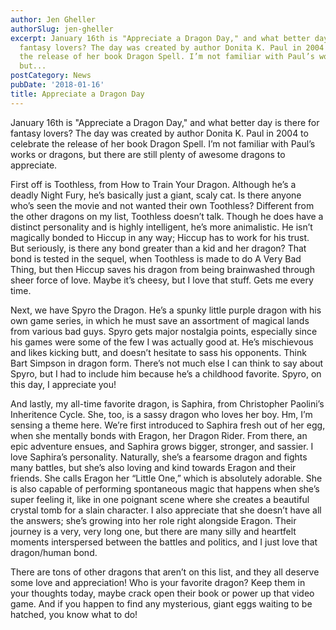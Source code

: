 ```yaml
---
author: Jen Gheller
authorSlug: jen-gheller
excerpt: January 16th is "Appreciate a Dragon Day," and what better day is there for
  fantasy lovers? The day was created by author Donita K. Paul in 2004 to celebrate
  the release of her book Dragon Spell. I’m not familiar with Paul’s works or dragons,
  but...
postCategory: News
pubDate: '2018-01-16'
title: Appreciate a Dragon Day
---
```

January 16th is "Appreciate a Dragon Day," and what better day is there for fantasy lovers? The day was created by author Donita K. Paul in 2004 to celebrate the release of her book Dragon Spell. I’m not familiar with Paul’s works or dragons, but there are still plenty of awesome dragons to appreciate.

First off is Toothless, from How to Train Your Dragon. Although he’s a deadly Night Fury, he’s basically just a giant, scaly cat. Is there anyone who’s seen the movie and not wanted their own Toothless? Different from the other dragons on my list, Toothless doesn’t talk. Though he does have a distinct personality and is highly intelligent, he’s more animalistic. He isn’t magically bonded to Hiccup in any way; Hiccup has to work for his trust. But seriously, is there any bond greater than a kid and her dragon? That bond is tested in the sequel, when Toothless is made to do A Very Bad Thing, but then Hiccup saves his dragon from being brainwashed through sheer force of love. Maybe it’s cheesy, but I love that stuff. Gets me every time.

Next, we have Spyro the Dragon. He’s a spunky little purple dragon with his own game series, in which he must save an assortment of magical lands from various bad guys. Spyro gets major nostalgia points, especially since his games were some of the few I was actually good at. He’s mischievous and likes kicking butt, and doesn’t hesitate to sass his opponents. Think Bart Simpson in dragon form. There’s not much else I can think to say about Spyro, but I had to include him because he’s a childhood favorite. Spyro, on this day, I appreciate you!

And lastly, my all-time favorite dragon, is Saphira, from Christopher Paolini’s Inheritence Cycle. She, too, is a sassy dragon who loves her boy. Hm, I’m sensing a theme here. We’re first introduced to Saphira fresh out of her egg, when she mentally bonds with Eragon, her Dragon Rider. From there, an epic adventure ensues, and Saphira grows bigger, stronger, and sassier. I love Saphira’s personality. Naturally, she’s a fearsome dragon and fights many battles, but she’s also loving and kind towards Eragon and their friends. She calls Eragon her “Little One,” which is absolutely adorable. She is also capable of performing spontaneous magic that happens when she’s super feeling it, like in one poignant scene where she creates a beautiful crystal tomb for a slain character. I also appreciate that she doesn’t have all the answers; she’s growing into her role right alongside Eragon. Their journey is a very, very long one, but there are many silly and heartfelt moments interspersed between the battles and politics, and I just love that dragon/human bond.

There are tons of other dragons that aren’t on this list, and they all deserve some love and appreciation! Who is your favorite dragon? Keep them in your thoughts today, maybe crack open their book or power up that video game. And if you happen to find any mysterious, giant eggs waiting to be hatched, you know what to do!